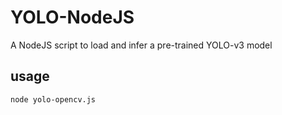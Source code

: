 # YOLO-NodeJS
A NodeJS script to load and infer a pre-trained YOLO-v3 model 

## usage  
```
node yolo-opencv.js
```
